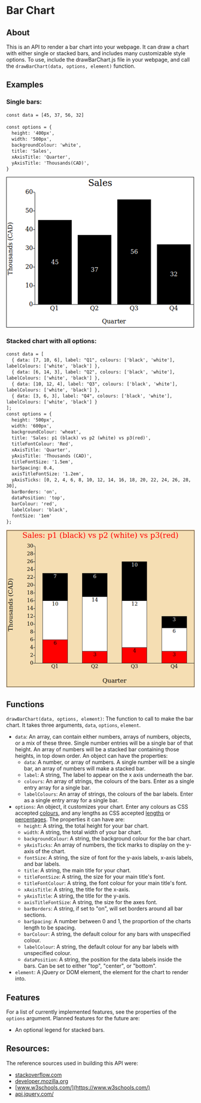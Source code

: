 # Bar Chart

## About
This is an API to render a bar chart into your webpage. It can draw a chart with either single or stacked bars,
and includes many customizable style options. To use, include the drawBarChart.js file in your webpage, and call the 
`drawBarChart(data, options, element)` function.

## Examples

### Single bars:
```
const data = [45, 37, 56, 32]

const options = {
  height: '400px',
  width: '500px',
  backgroundColour: 'white',
  title: 'Sales',
  xAxisTitle: 'Quarter',
  yAxisTitle: 'Thousands(CAD)',
} 
```

![Example 2](SingleBarExample.png)

### Stacked chart with all options:

```
const data = [
  { data: [7, 10, 6], label: "Q1", colours: ['black', 'white'], labelColours: ['white', 'black'] },
  { data: [6, 14, 3], label: "Q2", colours: ['black', 'white'], labelColours: ['white', 'black'] },
  { data: [10, 12, 4], label: "Q3", colours: ['black', 'white'], labelColours: ['white', 'black'] },
  { data: [3, 6, 3], label: "Q4", colours: ['black', 'white'], labelColours: ['white', 'black'] }
];
const options = {
  height: '500px',
  width: '600px',
  backgroundColour: 'wheat',
  title: 'Sales: p1 (black) vs p2 (white) vs p3(red)',
  titleFontColour: 'Red',
  xAxisTitle: 'Quarter',
  yAxisTitle: 'Thousands (CAD)',
  titleFontSize: '1.5em',
  barSpacing: 0.4,
  axisTitleFontSize: '1.2em',
  yAxisTicks: [0, 2, 4, 6, 8, 10, 12, 14, 16, 18, 20, 22, 24, 26, 28, 30],
  barBorders: 'on',
  dataPosition: 'top',
  barColour: 'red',
  labelColour: 'black',
  fontSize: '1em'
};
```
![Example 1](stackedOptionsExample.png)

## Functions

`drawBarChart(data, options, element)`: The function to call to make the bar chart. It takes three arguments, `data`, 
`options`, `element`.
* `data`: An array, can contain either numbers, arrays of numbers, objects, or a mix of these three. Single number entries
will be a single bar of that height. An array of numbers will be a stacked bar containing those heights, in top down 
order. An object can have the properties:
  * `data`: A number, or array of numbers. A single number will be a single bar, an array of numbers will make a stacked bar.
  * `label`: A string, The label to appear on the x axis underneath the bar.
  * `colours`: An array of strings, the colours of the bars. Enter as a single entry array for a single bar.
  * `labelColours`: An array of strings, the colours of the bar labels. Enter as a single entry array for a single bar. 
* `options`: An object, it customizes your chart. Enter any colours as CSS accepted [colours](https://developer.mozilla.org/en-US/docs/Web/CSS/color_value), and any lengths as
CSS accepted [lengths](https://developer.mozilla.org/en-US/docs/Web/CSS/length) or [percentages](https://developer.mozilla.org/en-US/docs/Web/CSS/percentage). The properties it can have are:
  * `height`: A string, the total height for your bar chart. 
  * `width`: A string, the total width of your bar chart.
  * `backgroundColour`: A string, the background colour for the bar chart. 
  * `yAxisTicks`: An array of numbers, the tick marks to display on the y-axis of the chart. 
  * `fontSize`: A string, the size of font for the y-axis labels, x-axis labels, and bar labels.
  * `title`: A string, the main title for your chart. 
  * `titleFontSize`: A string, the size for your main title's font. 
  * `titleFontColour`: A string, the font colour for your main title's font. 
  * `xAxisTitle`: A string, the title for the x-axis.
  * `yAxisTitle`: A string, the title for the y-axis.
  * `axisTitleFontSize`: A string, the size for the axes font. 
  * `barBorders`: A string, if set to "on", will set borders around all bar sections. 
  * `barSpacing`: A number between 0 and 1, the proportion of the charts length to be spacing.  
  * `barColour`: A string, the default colour for any bars with unspecified colour.
  * `labelColour`: A string, the default colour for any bar labels with unspecified colour. 
  * `dataPosition`: A string, the position for the data labels inside the bars. Can be set to either "top", "center", or "bottom".
* `element`: A jQuery or DOM element, the element for the chart to render into.

## Features

For a list of currently implemented features, see the properties of the `options` argument. Planned features for 
the future are:

* An optional legend for stacked bars.

## Resources:

The reference sources used in building this API were:

* [stackoverflow.com](https://stackoverflow.com) 
* [developer.mozilla.org](https://developer.mozilla.org)
* [www.w3schools.com/](https://www.w3schools.com/)
* [api.jquery.com/](https://api.jquery.com/)





